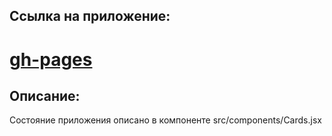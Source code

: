 ## Ссылка на приложение:
# [gh-pages](https://skyhobbit36.github.io/funbox/)

## Описание:
Состояние приложения описано в компоненте src/components/Cards.jsx
